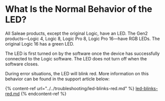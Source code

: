 # What Is the Normal Behavior of the LED?

All Saleae products, except the original Logic, have an LED. The Gen2 products—Logic 4, Logic 8, Logic Pro 8, Logic Pro 16—have RGB LEDs. The original Logic 16 has a green LED.

The LED is first turned on by the software once the device has successfully connected to the Logic software. The LED does not turn off when the software closes.

During error situations, the LED will blink red. More information on this behavior can be found in the support article below:

{% content-ref url="../../troubleshooting/led-blinks-red.md" %}
[led-blinks-red.md](../../troubleshooting/led-blinks-red.md)
{% endcontent-ref %}



